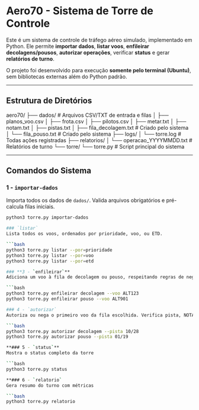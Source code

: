 # Aero70 - Sistema de Torre de Controle

Este é um sistema de controle de tráfego aéreo simulado, implementado em Python. Ele permite **importar dados**, **listar voos**, **enfileirar decolagens/pousos**, **autorizar operações**, verificar **status** e gerar **relatórios de turno**.  

O projeto foi desenvolvido para execução **somente pelo terminal (Ubuntu)**, sem bibliotecas externas além do Python padrão.

---

## Estrutura de Diretórios

aero70/
├── dados/ # Arquivos CSV/TXT de entrada e filas
│ ├── planos_voo.csv
│ ├── frota.csv
│ ├── pilotos.csv
│ ├── metar.txt
│ ├── notam.txt
│ ├── pistas.txt
│ ├── fila_decolagem.txt # Criado pelo sistema
│ └── fila_pouso.txt # Criado pelo sistema
├── logs/
│ └── torre.log # Todas ações registradas
├── relatorios/
│ └── operacao_YYYYMMDD.txt # Relatórios de turno
└── torre/
└── torre.py # Script principal do sistema


---

## Comandos do Sistema

### 1 - `importar-dados`
Importa todos os dados de `dados/`. Valida arquivos obrigatórios e pré-calcula filas iniciais.

```bash
python3 torre.py importar-dados

### `listar`
Lista todos os voos, ordenados por prioridade, voo, ou ETD.

```bash
python3 torre.py listar --por=prioridade
python3 torre.py listar --por=voo
python3 torre.py listar --por=etd

### **3 - `enfileirar`**
Adiciona um voo à fila de decolagem ou pouso, respeitando regras de negócio (piloto, aeronave, duplicidade, etc).

```bash
python3 torre.py enfileirar decolagem --voo ALT123
python3 torre.py enfileirar pouso --voo ALT901

### 4 - `autorizar`
Autoriza ou nega o primeiro voo da fila escolhida. Verifica pista, NOTAM, clima e regras de prioridade.

```bash
python3 torre.py autorizar decolagem --pista 10/28
python3 torre.py autorizar pouso --pista 01/19

**### 5 - `status`**
Mostra o status completo da torre

```bash
python3 torre.py status

**### 6 - `relatorio`
Gera resumo do turno com métricas

```bash
python3 torre.py relatorio







